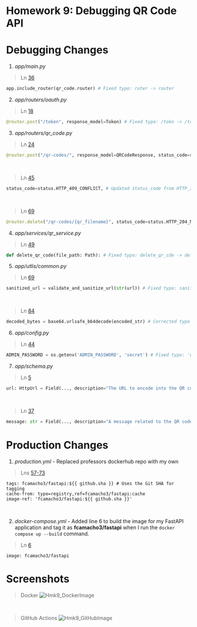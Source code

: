 # Homework 9: Debugging QR Code API

# Debugging Changes

1. *app/main.py*
> Ln [36](https://github.com/fcamacho3/fastapi/blob/bf00abd09613085cdf187f94889411923465ccc3/app/main.py#L36)
```python
app.include_router(qr_code.router) # Fixed typo: ruter -> router
```

2. *app/routers/oauth.py*
> Ln [18](https://github.com/fcamacho3/fastapi/blob/bf00abd09613085cdf187f94889411923465ccc3/app/routers/oauth.py#L18)
```python
@router.post("/token", response_model=Token) # Fixed typo: /tokn -> /token
```

3. *app/routers/qr_code.py*
> Ln [24](https://github.com/fcamacho3/fastapi/blob/bf00abd09613085cdf187f94889411923465ccc3/app/routers/qr_code.py#L24C1-L24C109)
```python
@router.post("/qr-codes/", response_model=QRCodeResponse, status_code=status.HTTP_201_CREATED, tags=["QR Codes"]) # Updated status code from HTTP_200_OK to HTTP_201_CREATED to accurately reflect the creation of a new resource (QR code) as per HTTP standards.
```
<br>

> Ln [45](https://github.com/fcamacho3/fastapi/blob/bf00abd09613085cdf187f94889411923465ccc3/app/routers/qr_code.py#L45)
```python
status_code=status.HTTP_409_CONFLICT, # Updated status_code from HTTP_200_OK to HTTP_409_CONFLICT to more accurately reflect the situation where a duplicate QR code creation request is made, indicating a conflict with the current state of the resources.
```
<br>

> Ln [69](https://github.com/fcamacho3/fastapi/blob/bf00abd09613085cdf187f94889411923465ccc3/app/routers/qr_code.py#L69)
```python
@router.delete("/qr-codes/{qr_filename}", status_code=status.HTTP_204_NO_CONTENT, tags=["QR Codes"]) # Fixed typo: qr_fileame -> qr_filename; Updated status_code from HTTP_200_OK to HTTP_204_NO_CONFLICT to accurately reflect that the resource has been successfully deleted without any content to return in the response.
```

4. *app/services/qr_service.py*
> Ln [49](https://github.com/fcamacho3/fastapi/blob/bf00abd09613085cdf187f94889411923465ccc3/app/services/qr_service.py#L49)
```python
def delete_qr_code(file_path: Path): # Fixed typo: delete_qr_cde -> delete_qr_code
```

5. *app/utlis/common.py*
> Ln [69](https://github.com/fcamacho3/fastapi/blob/bf00abd09613085cdf187f94889411923465ccc3/app/utils/common.py#L69)
```python
sanitized_url = validate_and_sanitize_url(str(url)) # Fixed typo: sanitizd_url -> sanitized_url
```
<br>

> Ln [84](https://github.com/fcamacho3/fastapi/blob/bf00abd09613085cdf187f94889411923465ccc3/app/utils/common.py#L84)
```python
decoded_bytes = base64.urlsafe_b64decode(encoded_str) # Corrected typo in the function call from '...b6decode...' to '...b64decode...' to ensure proper base64 URL-safe decoding. This step converts the base64-url-encoded string back to its original URL format.
```

6. *app/config.py*
> Ln [44](https://github.com/fcamacho3/fastapi/blob/bf00abd09613085cdf187f94889411923465ccc3/app/config.py#L44)
```python
ADMIN_PASSWORD = os.getenv('ADMIN_PASSWORD', 'secret') # Fixed typo: 'ecret' -> 'secret'
```

7. *app/schema.py*
> Ln [5](https://github.com/fcamacho3/fastapi/blob/bf00abd09613085cdf187f94889411923465ccc3/app/schema.py#L5)
```python
url: HttpUrl = Field(..., description="The URL to encode into the QR code.") # Corrected the parameter name typo from 'ul' to 'url' to accurately reflect its purpose as the URL to be encoded into the QR code.
```
<br>

> Ln [37](https://github.com/fcamacho3/fastapi/blob/bf00abd09613085cdf187f94889411923465ccc3/app/schema.py#L37)
```python
message: str = Field(..., description="A message related to the QR code request.") # Fixed typo: 'mssage' -> 'message'
```

# Production Changes
1. *production.yml* - Replaced professors dockerhub repo with my own
> Lns [57-73](https://github.com/fcamacho3/fastapi/blob/bf00abd09613085cdf187f94889411923465ccc3/.github/workflows/production.yml#L57-L73)
```
tags: fcamacho3/fastapi:${{ github.sha }} # Uses the Git SHA for tagging
cache-from: type=registry,ref=fcamacho3/fastapi:cache
image-ref: 'fcamacho3/fastapi:${{ github.sha }}'
```
<br>

2. *docker-compose.yml* - Added line 6 to build the image for my FastAPI application and tag it as __fcamacho3/fastapi__ when I run the `docker compose up --build` command.
> Ln [6](https://github.com/fcamacho3/fastapi/blob/bf00abd09613085cdf187f94889411923465ccc3/docker-compose.yml#L6)
```
image: fcamacho3/fastapi
```

# Screenshots
> Docker
![Hmk9_DockerImage]()
<br>

> GitHub Actions
![Hmk9_GitHubImage]()
